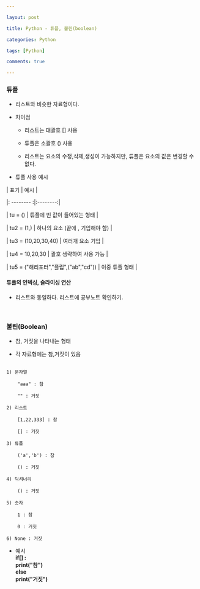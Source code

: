 ---
layout: post
title: Python - 튜플, 불린(boolean)
categories: Python
tags: [Python]
comments: true
---

### 튜플
-  리스트와 비슷한 자료형이다. 
-  차이점
	- 리스트는 대괄호 [] 사용
	- 튜플은 소괄호 () 사용
	- 리스트는 요소의 수정,삭제,생성이 가능하지만, 튜플은 요소의 값은 변경할 수 없다.

- 튜플 사용 예시
| 표기 | 예시 |
|: -------- :|:--------:|
|   tu = ()     |  튜플에 빈 값이 들어있는 형태      |
|   tu2 = (1,)     |  하나의 요소 (끝에 , 기입해야 함)      |
|   tu3 = (10,20,30,40)     |  여러개 요소 기입      |
|   tu4 = 10,20,30   |  괄호 생략하여 사용 가능     |
|   tu5 = ("해리포터","플립",("ab","cd"))  | 이중 튜플 형태   |

#### 튜플의 인덱싱, 슬라이싱 연산
-  리스트와 동일하다. 리스트에 공부노트 확인하기.

<br>
### 불린(Boolean)
-  참, 거짓을 나타내는 형태
-  각 자료형에는 참,거짓이 있음
```
1) 문자열
	"aaa" : 참
	"" : 거짓
2) 리스트
	[1,22,333] : 참
	[] : 거짓
3) 튜플
	('a','b') : 참
	() : 거짓
4) 딕셔너리
	() : 거짓
5) 숫자
	1 : 참
	0 : 거짓
6) None : 거짓
```
- 예시<br> **if[] : <br> print("참")<br> else <br> print("거짓")**